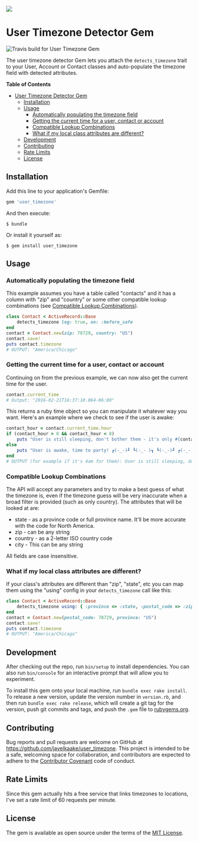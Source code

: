 ![](http://i.imgur.com/JlHfMxf.jpg)

# User Timezone Detector Gem
![Travis build for User Timezone Gem](https://travis-ci.org/jayelkaake/user_timezone.svg?branch=master)

The user timezone detector Gem lets you attach the `detects_timezone` trait to your User, Account or Contact
classes and auto-populate the timezone field with detected attributes.

**Table of Contents**

* [User Timezone Detector Gem](#user-timezone-detector-gem)
  * [Installation](#installation)
  * [Usage](#usage)
    * [Automatically populating the timezone field](#automatically-populating-the-timezone-field)
    * [Getting the current time for a user, contact or account](#getting-the-current-time-for-a-user,-contact-or-account)
    * [Compatible Lookup Combinations](#compatible-lookup-combinations)
    * [What if my local class attributes are different?](#what-if-my-local-class-attributes-are-different?)
  * [Development](#development)
  * [Contributing](#contributing)
  * [Rate Limits](#rate-limits)
  * [License](#license)
## Installation

Add this line to your application's Gemfile:

```ruby
gem 'user_timezone'
```

And then execute:

    $ bundle

Or install it yourself as:

    $ gem install user_timezone

## Usage

### Automatically populating the timezone field
This example assumes you have a table called "contacts" and it has a column with "zip" and "country" or some other compatible lookup combinations (see [Compatible Lookup Combinations](#)).
```ruby
class Contact < ActiveRecord::Base
    detects_timezone log: true, on: :before_safe
end
contact = Contact.new(zip: 78729, country: "US")
contact.save!
puts contact.timezone
# OUTPUT: "America/Chicago"
```

### Getting the current time for a user, contact or account
Continuing on from the previous example, we can now also get the current time for the user.
```ruby
contact.current_time
# Output: "2016-02-21T16:37:10.064-06:00"
```
This returns a ruby time object so you can manipulate it whatever way you want.
Here's an example where we check to see if the user is awake:
```ruby
contact_hour = contact.current_time.hour
if (contact_hour > 0 && contact_hour < 8)
    puts "User is still sleeping, don't bother them - it's only #{contact_hour}am their time!"
else
    puts "User is awake, time to party! ┏(-_-)┛ ┗(-_- )┓ ┗(-_-)┛ ┏(-_-)┓ "
end
# OUTPUT (for example if it's 4am for them): User is still sleeping, don't bother them - it's only 4am their time!
```

### Compatible Lookup Combinations
The API will accept any parameters and try to make a best guess of what the timezone is, even if the timezone
guess will be very inaccurate when a broad filter is provided (such as only country). The attributes that will be
looked at are:
 * state - as a province code or full province name. It'll be more accurate with the code for North America.
 * zip  - can be any string
 * country  - as a 2-letter ISO country code
 * city - This can be any string

All fields are case insensitive.

### What if my local class attributes are different?
If your class's attributes are different than "zip", "state", etc you can map them using
 the "using" config in your `detects_timezone` call like this:
```ruby
class Contact < ActiveRecord::Base
    detects_timezone using: { :province => :state, :postal_code => :zip, :country => :country, :city => :city }
end
contact = Contact.new(postal_code: 78729, province: "US")
contact.save!
puts contact.timezone
# OUTPUT: "America/Chicago"
```

## Development

After checking out the repo, run `bin/setup` to install dependencies. You can also run `bin/console` for an
interactive prompt that will allow you to experiment.

To install this gem onto your local machine, run `bundle exec rake install`. To release a new version, update the
version number in `version.rb`, and then run `bundle exec rake release`, which will create a git tag for the version,
push git commits and tags, and push the `.gem` file to [rubygems.org](https://rubygems.org).

## Contributing

Bug reports and pull requests are welcome on GitHub at https://github.com/jayelkaake/user_timezone.
This project is intended to be a safe, welcoming space for collaboration, and contributors are expected to
adhere to the [Contributor Covenant](contributor-covenant.org) code of conduct.

## Rate Limits
Since this gem actually hits a free service that links timezones to locations, I've set a rate limit of 60 requests per minute.


## License

The gem is available as open source under the terms of the [MIT License](http://opensource.org/licenses/MIT).

